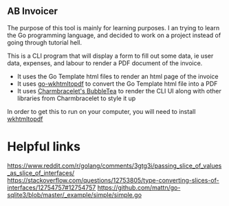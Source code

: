 ## AB Invoicer

The purpose of this tool is mainly for learning purposes. I an trying to learn the Go programming language, and decided to work on a project instead of going through tutorial hell.

This is a CLI program that will display a form to fill out some data, ie user data, expenses, and labour to render a PDF document of the invoice.

* It uses the Go Template html files to render an html page of the invoice
* It uses [go-wkhtmltopdf](https://github.com/SebastiaanKlippert/go-wkhtmltopdf) to convert the Go Template html file into a PDF
* It uses [Charmbracelet's BubbleTea](https://github.com/charmbracelet/bubbletea) to render the CLI UI along with other libraries from Charmbracelet to style it up

In order to get this to run on your computer, you will need to install [wkhtmltopdf](https://wkhtmltopdf.org/)



# Helpful links
https://www.reddit.com/r/golang/comments/3gtg3i/passing_slice_of_values_as_slice_of_interfaces/
https://stackoverflow.com/questions/12753805/type-converting-slices-of-interfaces/12754757#12754757
https://github.com/mattn/go-sqlite3/blob/master/_example/simple/simple.go
